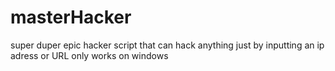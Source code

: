 # masterHacker
super duper epic hacker script that can hack anything just by inputting an ip adress or URL
only works on windows
